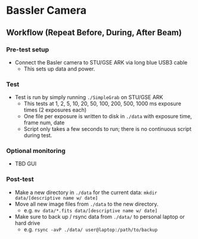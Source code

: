 # Bassler Camera

## Workflow (Repeat Before, During, After Beam)

### Pre-test setup
- Connect the Basler camera to STU/GSE ARK via long blue USB3 cable
  - This sets up data and power.

### Test
- Test is run by simply running `./SimpleGrab` on STU/GSE ARK
  - This tests at 1, 2, 5, 10, 20, 50, 100, 200, 500, 1000 ms exposure times (2 exposures each)
  - One file per exposure is written to disk in `./data` with exposure time, frame num, date
  - Script only takes a few seconds to run; there is no continuous script during test.

### Optional monitoring
- TBD GUI

### Post-test
- Make a new directory in `./data` for the current data: `mkdir data/[descriptive name w/ date]`
- Move all new image files from `./data` to the new directory.
  - e.g. `mv data/*.fits data/[descriptive name w/ date]`
- Make sure to back up / rsync data from `./data/` to personal laptop or hard drive
  - e.g. `rsync -avP ./data/ user@laptop:/path/to/backup`
